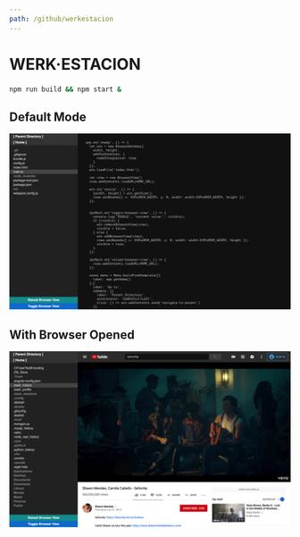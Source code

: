 ```yaml
---
path: /github/werkestacion
---
```

# WERK&#183;ESTACION
```bash
npm run build && npm start &
```
## Default Mode
![screenshot-1](/images/browser-hidden.png)
## With Browser Opened
![screenshot-2](/images/browser-visible.png)
